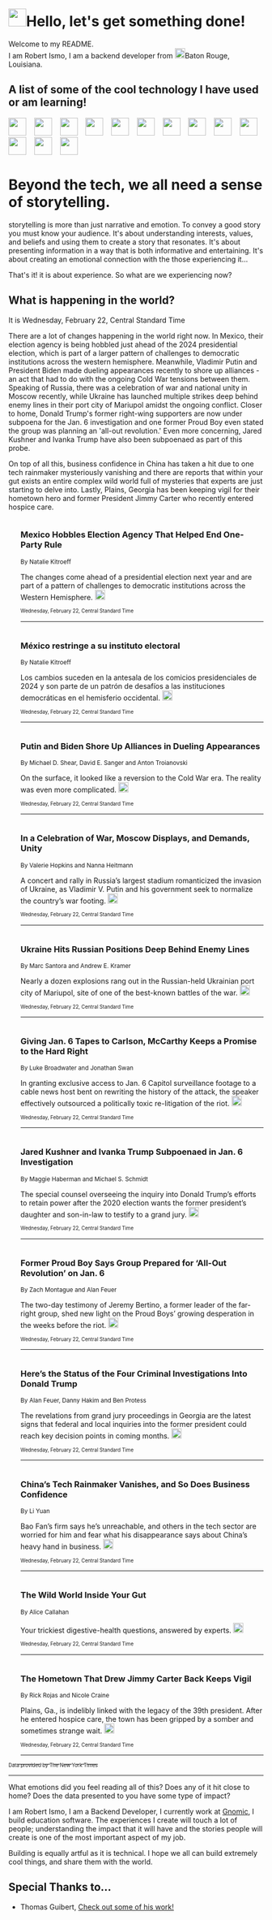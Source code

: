 <h1><img src="https://emojis.slackmojis.com/emojis/images/1643514375/3493/hot-coffee.gif?1643514375" width="35"/>Hello, let's get something done!</h1>

<p>Welcome to my README.<br/>
I am Robert Ismo, I am a backend developer from <img src="https://emojis.slackmojis.com/emojis/images/1638395689/50435/moulin_rouge.png?1638395689" width="20"/>Baton Rouge, Louisiana.</p>
<h2>A list of some of the cool technology I have used or am learning!</h2>
<p>
<img src="https://emojis.slackmojis.com/emojis/images/1643516091/21142/meow_bongotap.gif?1643516091" width="35" alt="">
<img src="https://img.shields.io/badge/Favorite%20Frontend%20Framework-SvelteKit-f83903" alt="">
<img src="https://img.shields.io/badge/Second%20Favorite-Vue-40b581" alt="">
<img src="https://img.shields.io/badge/Most%20Used%20Runtime-Nodejs-78b061" alt="">
<img src="https://emojis.slackmojis.com/emojis/images/1643517416/34482/fire.gif?1643517416" width="35" alt="">
<img src="https://img.shields.io/badge/Javascript%20But%20Better-Typescript-0078ca" alt="">
<img src="https://img.shields.io/badge/Favorite%20Language-Elixir-3e244d" alt="">
<img src="https://img.shields.io/badge/Containerize%20Everything-Docker-6ac9ef" alt="">
<img src="https://emojis.slackmojis.com/emojis/images/1643514596/5999/meow_party.gif?1643514596" width="35" alt="">
<img src="https://img.shields.io/badge/API%20Love%20Language-Graphql-de32a5" alt="">
<img src="https://img.shields.io/badge/Our%20Favorite%20Version%20Controller-Git-e94f33" alt="">
<img src="https://img.shields.io/badge/Favorite%20Database-Redis-d42d1d" alt="">
<img src="https://emojis.slackmojis.com/emojis/images/1643514559/5584/deployparrot.gif?1643514559" width="35" alt="">
<img src="https://img.shields.io/badge/Container%20Interstate-RabbitMQ-f66200" alt="">
<img src="https://img.shields.io/badge/Gotta%20Learn-Kubernetes-316adf" alt="">
<img src="https://img.shields.io/badge/Really%20Mature%20Now-WASM-654fef" alt="">
<img src="https://emojis.slackmojis.com/emojis/images/1666642497/61942/dance_vibe.gif?1666642497" width="35" alt="">
<img src="https://img.shields.io/badge/For%20My%20M1-ARM64-657d96" alt="">
<img src="https://img.shields.io/badge/Loving%20This%20So%20Much-TailwindCSS-17bcb5" alt="">
<img src="https://img.shields.io/badge/Cool%20Build%20Tool-Vite-f9cb24" alt="">
<img src="https://emojis.slackmojis.com/emojis/images/1669231376/62819/working-on-it.gif?1669231376" width="35" alt="">
<img src="https://img.shields.io/badge/Fun%20and%20Easy%20Database-MongoDB-5f8c49" alt="">
<img src="https://img.shields.io/badge/JS%20Life%20Support-NPM-c73737" alt="">
<img src="https://img.shields.io/badge/I%20Liked%20It-DynamoDB-0073b9" alt="">
<img src="https://emojis.slackmojis.com/emojis/images/1643514045/46/question.gif?1643514045" width="35" alt="">
<img src="https://img.shields.io/badge/cool-React-60d6f9" alt="">
<img src="https://img.shields.io/badge/Future%20Big%20Project-Lambda-f37e00" alt="">
<img src="https://img.shields.io/badge/NPM%20But%20Better-PNPM-f1aa07" alt="">
<img src="https://emojis.slackmojis.com/emojis/images/1643514943/9662/fbwow.gif?1643514943" width="35" alt="">
<img src="https://img.shields.io/badge/First%20Language-C-662079" alt="">
<img src="https://img.shields.io/badge/Where%20I%20Deploy%20Frontend-Vercel-000000" alt="">
<img src="https://img.shields.io/badge/Who%20Does%20not%20Want%20an%20App-Swift-f9492a" alt="">
<img src="https://emojis.slackmojis.com/emojis/images/1643514058/151/javascript.png?1643514058" width="35" alt="">
<img src="https://img.shields.io/badge/cool-Python-fbd542" alt="">
<img src="https://img.shields.io/badge/Favorite%20Something-Stripe-656cdc" alt="">
<img src="https://img.shields.io/badge/Of%20Course-HTML5-ed6327" alt="">
<img src="https://emojis.slackmojis.com/emojis/images/1660415405/60731/bomb.gif?1660415405" width="35" alt="">
<img src="https://img.shields.io/badge/hate-CSS-2964ec" alt="">
<img src="https://img.shields.io/badge/Learning-CircleCI-141215" alt="">
<img src="https://img.shields.io/badge/Learning-Rust-fbbb3b" alt="">
<img src="https://emojis.slackmojis.com/emojis/images/1660415397/60712/writing-hand.gif?1660415397" width="35" alt="">
<img src="https://img.shields.io/badge/Dev%20Browser%20of%20Choice-Firefox-cc4e26" alt="">
<img src="https://img.shields.io/badge/Recoverying%20From%20Windows-UNIX-1781e3" alt="">
<img src="https://img.shields.io/badge/LOVE-LogSeq-90c1c2" alt="">
<img src="https://emojis.slackmojis.com/emojis/images/1643514066/223/kirby.gif?1643514066" width="35" alt="">
<img src="https://img.shields.io/badge/Daily%20Driver-MacOS-e6e6e8" alt="">
<img src="https://img.shields.io/badge/Git%20Server-Github-000000" alt="">
<img src="https://img.shields.io/badge/enjoyable-EC2-f17428" alt="">
<img src="https://emojis.slackmojis.com/emojis/images/1643514239/2069/excited.gif?1643514239" width="35" alt="">
</p>
<h1>Beyond the tech, we all need a sense of storytelling.</h1>
<p>storytelling is more than just narrative and emotion. To convey a good story you must know your audience. It's about understanding interests, values, and beliefs and using them to create a story that resonates. It's about presenting information in a way that is both informative and entertaining. It's about creating an emotional connection with the those experiencing it...</p>
<p>That's it! it is about experience. So what are we experiencing now?</p>
<h2>What is happening in the world?</h2>
<p>It is Wednesday, February 22, Central Standard Time</p>
<p>
There are a lot of changes happening in the world right now. In Mexico, their election agency is being hobbled just ahead of the 2024 presidential election, which is part of a larger pattern of challenges to democratic institutions across the western hemisphere. Meanwhile, Vladimir Putin and President Biden made dueling appearances recently to shore up alliances - an act that had to do with the ongoing Cold War tensions between them. Speaking of Russia, there was a celebration of war and national unity in Moscow recently, while Ukraine has launched multiple strikes deep behind enemy lines in their port city of Mariupol amidst the ongoing conflict. Closer to home, Donald Trump&#39;s former right-wing supporters are now under subpoena for the Jan. 6 investigation and one former Proud Boy even stated the group was planning an &#39;all-out revolution.&#39; Even more concerning, Jared Kushner and Ivanka Trump have also been subpoenaed as part of this probe. 

On top of all this, business confidence in China has taken a hit due to one tech rainmaker mysteriously vanishing and there are reports that within your gut exists an entire complex wild world full of mysteries that experts are just starting to delve into. Lastly, Plains, Georgia has been keeping vigil for their hometown hero and former President Jimmy Carter who recently entered hospice care.</p>
<ol>
<img src="https://img.shields.io/badge/-world-blue" alt="">
<h3>Mexico Hobbles Election Agency That Helped End One-Party Rule</h3>
<sub>By Natalie Kitroeff</sub>
<p>The changes come ahead of a presidential election next year and are part of a pattern of challenges to democratic institutions across the Western Hemisphere.  <a href="https://nyti.ms/3KwKDgl"><img src="https://developer.nytimes.com/files/poweredby_nytimes_30b.png?v=1583354208352" height="20"></a></p>
<sub><sub>Wednesday, February 22, Central Standard Time</sub></sub>
<hr/>
<img src="https://img.shields.io/badge/-espanol-blue" alt="">
<h3>México restringe a su instituto electoral</h3>
<sub>By Natalie Kitroeff</sub>
<p>Los cambios suceden en la antesala de los comicios presidenciales de 2024 y son parte de un patrón de desafíos a las instituciones democráticas en el hemisferio occidental.  <a href="https://nyti.ms/3Svx7eX"><img src="https://developer.nytimes.com/files/poweredby_nytimes_30b.png?v=1583354208352" height="20"></a></p>
<sub><sub>Wednesday, February 22, Central Standard Time</sub></sub>
<hr/>
<img src="https://img.shields.io/badge/-world-blue" alt="">
<h3>Putin and Biden Shore Up Alliances in Dueling Appearances</h3>
<sub>By Michael D. Shear, David E. Sanger and Anton Troianovski</sub>
<p>On the surface, it looked like a reversion to the Cold War era. The reality was even more complicated.  <a href="https://nyti.ms/3kmHWmY"><img src="https://developer.nytimes.com/files/poweredby_nytimes_30b.png?v=1583354208352" height="20"></a></p>
<sub><sub>Wednesday, February 22, Central Standard Time</sub></sub>
<hr/>
<img src="https://img.shields.io/badge/-world-blue" alt="">
<h3>In a Celebration of War, Moscow Displays, and Demands, Unity</h3>
<sub>By Valerie Hopkins and Nanna Heitmann</sub>
<p>A concert and rally in Russia’s largest stadium romanticized the invasion of Ukraine, as Vladimir V. Putin and his government seek to normalize the country’s war footing.  <a href="https://nyti.ms/3kjb924"><img src="https://developer.nytimes.com/files/poweredby_nytimes_30b.png?v=1583354208352" height="20"></a></p>
<sub><sub>Wednesday, February 22, Central Standard Time</sub></sub>
<hr/>
<img src="https://img.shields.io/badge/-world-blue" alt="">
<h3>Ukraine Hits Russian Positions Deep Behind Enemy Lines</h3>
<sub>By Marc Santora and Andrew E. Kramer</sub>
<p>Nearly a dozen explosions rang out in the Russian-held Ukrainian port city of Mariupol, site of one of the best-known battles of the war.  <a href="https://nyti.ms/3m0rxoP"><img src="https://developer.nytimes.com/files/poweredby_nytimes_30b.png?v=1583354208352" height="20"></a></p>
<sub><sub>Wednesday, February 22, Central Standard Time</sub></sub>
<hr/>
<img src="https://img.shields.io/badge/-us-blue" alt="">
<h3>Giving Jan. 6 Tapes to Carlson, McCarthy Keeps a Promise to the Hard Right</h3>
<sub>By Luke Broadwater and Jonathan Swan</sub>
<p>In granting exclusive access to Jan. 6 Capitol surveillance footage to a cable news host bent on rewriting the history of the attack, the speaker effectively outsourced a politically toxic re-litigation of the riot.  <a href="https://nyti.ms/3lPnE5S"><img src="https://developer.nytimes.com/files/poweredby_nytimes_30b.png?v=1583354208352" height="20"></a></p>
<sub><sub>Wednesday, February 22, Central Standard Time</sub></sub>
<hr/>
<img src="https://img.shields.io/badge/-us-blue" alt="">
<h3>Jared Kushner and Ivanka Trump Subpoenaed in Jan. 6 Investigation</h3>
<sub>By Maggie Haberman and Michael S. Schmidt</sub>
<p>The special counsel overseeing the inquiry into Donald Trump’s efforts to retain power after the 2020 election wants the former president’s daughter and son-in-law to testify to a grand jury.  <a href="https://nyti.ms/3IoeMvM"><img src="https://developer.nytimes.com/files/poweredby_nytimes_30b.png?v=1583354208352" height="20"></a></p>
<sub><sub>Wednesday, February 22, Central Standard Time</sub></sub>
<hr/>
<img src="https://img.shields.io/badge/-us-blue" alt="">
<h3>Former Proud Boy Says Group Prepared for ‘All-Out Revolution’ on Jan. 6</h3>
<sub>By Zach Montague and Alan Feuer</sub>
<p>The two-day testimony of Jeremy Bertino, a former leader of the far-right group, shed new light on the Proud Boys’ growing desperation in the weeks before the riot.  <a href="https://nyti.ms/3KA1Q8G"><img src="https://developer.nytimes.com/files/poweredby_nytimes_30b.png?v=1583354208352" height="20"></a></p>
<sub><sub>Wednesday, February 22, Central Standard Time</sub></sub>
<hr/>
<img src="https://img.shields.io/badge/-us-blue" alt="">
<h3>Here’s the Status of the Four Criminal Investigations Into Donald Trump</h3>
<sub>By Alan Feuer, Danny Hakim and Ben Protess</sub>
<p>The revelations from grand jury proceedings in Georgia are the latest signs that federal and local inquiries into the former president could reach key decision points in coming months.  <a href="https://nyti.ms/3IMu7aI"><img src="https://developer.nytimes.com/files/poweredby_nytimes_30b.png?v=1583354208352" height="20"></a></p>
<sub><sub>Wednesday, February 22, Central Standard Time</sub></sub>
<hr/>
<img src="https://img.shields.io/badge/-business-blue" alt="">
<h3>China’s Tech Rainmaker Vanishes, and So Does Business Confidence</h3>
<sub>By Li Yuan</sub>
<p>Bao Fan’s firm says he’s unreachable, and others in the tech sector are worried for him and fear what his disappearance says about China’s heavy hand in business.  <a href="https://nyti.ms/3Skyyg4"><img src="https://developer.nytimes.com/files/poweredby_nytimes_30b.png?v=1583354208352" height="20"></a></p>
<sub><sub>Wednesday, February 22, Central Standard Time</sub></sub>
<hr/>
<img src="https://img.shields.io/badge/-well-blue" alt="">
<h3>The Wild World Inside Your Gut</h3>
<sub>By Alice Callahan</sub>
<p>Your trickiest digestive-health questions, answered by experts.  <a href="https://nyti.ms/3lPagyC"><img src="https://developer.nytimes.com/files/poweredby_nytimes_30b.png?v=1583354208352" height="20"></a></p>
<sub><sub>Wednesday, February 22, Central Standard Time</sub></sub>
<hr/>
<img src="https://img.shields.io/badge/-us-blue" alt="">
<h3>The Hometown That Drew Jimmy Carter Back Keeps Vigil</h3>
<sub>By Rick Rojas and Nicole Craine</sub>
<p>Plains, Ga., is indelibly linked with the legacy of the 39th president. After he entered hospice care, the town has been gripped by a somber and sometimes strange wait.  <a href="https://nyti.ms/3KuOA56"><img src="https://developer.nytimes.com/files/poweredby_nytimes_30b.png?v=1583354208352" height="20"></a></p>
<sub><sub>Wednesday, February 22, Central Standard Time</sub></sub>
<hr/>
</ol>
<a href="https://developer.nytimes.com"><sub><sub>Data provided by The New York Times</sub></sub></a>
<hr/>
<p>What emotions did you feel reading all of this? Does any of it hit close to home? Does the data presented to you have some type of impact?</p>
<p>I am Robert Ismo, I am a Backend Developer, I currently work at <a href="https://gnomic.education/">Gnomic</a>, I build education software. The experiences I create will touch a lot of people; understanding the impact that it will have and the stories people will create is one of the most important aspect of my job.</p>
<p>Building is equally artful as it is technical. I hope we all can build extremely cool things, and share them with the world.</p>
<h2>Special Thanks to...</h2>
<ul>
<li>Thomas Guibert, <a href="https://github.com/thmsgbrt/thmsgbrt">Check out some of his work!</a></li>
</ul>